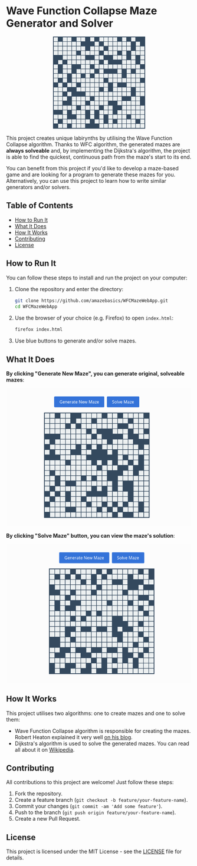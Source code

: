 # Wave Function Collapse Maze Generator and Solver

<p align="center">
  <img src="assets/Maze1.png" width="250" height=""/>
</p>

This project creates unique labirynths by utilising the Wave Function Collapse algorithm. 
Thanks to WFC algorithm, the generated mazes are **always solveable** and, by implementing 
the Dijkstra's algorithm, the project is able to find the quickest, continuous path from 
the maze's start to its end. 

You can benefit from this project if you'd like to develop a maze-based game and are 
looking for a program to generate these mazes for you. Alternatively, you can 
use this project to learn how to write similar generators and/or solvers.

## Table of Contents

<!-- no toc -->
- [How to Run It](#how-to-run-it)
- [What It Does](#what-it-does)
- [How It Works](#how-it-works)
- [Contributing](#contributing)
- [License](#license)

## How to Run It

You can follow these steps to install and run the project on your computer:

1. Clone the repository and enter the directory:
   ```bash
   git clone https://github.com/amazebasics/WFCMazeWebApp.git
   cd WFCMazeWebApp
   ```

2. Use the browser of your choice (e.g. Firefox) to open `index.html`:
   ```bash
   firefox index.html
   ```

3. Use blue buttons to generate and/or solve mazes.


## What It Does

**By clicking "Generate New Maze", you can generate original, solveable mazes**:
  
<p align="center">
  <img src="assets/gif1.gif" width="500" />
</p>

**By clicking "Solve Maze" button, you can view the maze's solution**:

<p align="center">
  <img src="assets/gif2.gif" width="500"/>
</p>

## How It Works

This project utilises two algorithms: one to create mazes and one to solve them:

- Wave Function Collapse algorithm is responsible for creating the mazes. Robert Heaton explained it very well [on his blog](https://robertheaton.com/2018/12/17/wavefunction-collapse-algorithm/).
- Dijkstra's algorithm is used to solve the generated mazes. You can read all about it on [Wikipedia](https://en.wikipedia.org/wiki/Dijkstra%27s_algorithm).

## Contributing

All contributions to this project are welcome! Just follow these steps:

1. Fork the repository.
2. Create a feature branch (`git checkout -b feature/your-feature-name`).
3. Commit your changes (`git commit -am 'Add some feature'`).
4. Push to the branch (`git push origin feature/your-feature-name`).
5. Create a new Pull Request.

## License

This project is licensed under the MIT License - see the [LICENSE](LICENSE) file for details.
